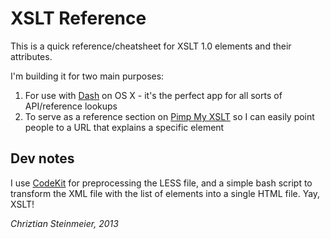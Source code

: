 # XSLT Reference

This is a quick reference/cheatsheet for XSLT 1.0 elements and their attributes.

I'm building it for two main purposes:

1. For use with [Dash][DASH] on OS X - it's the perfect app for all sorts of API/reference lookups
2. To serve as a reference section on [Pimp My XSLT][PIMP] so I can easily point people to a
   URL that explains a specific element

## Dev notes

I use [CodeKit][] for preprocessing the LESS file, and a simple bash script to transform the XML file with
the list of elements into a single HTML file. Yay, XSLT!

*Chriztian Steinmeier, 2013*

[DASH]: http://kapeli.com/dash/
[PIMP]: http://pimpmyxslt.com/
[CodeKit]: http://incident57.com/codekit/
